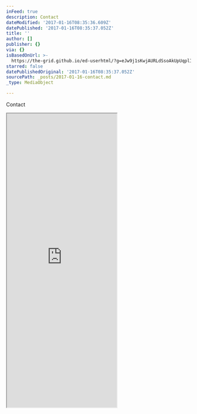 ```yaml
---
inFeed: true
description: Contact
dateModified: '2017-01-16T08:35:36.609Z'
datePublished: '2017-01-16T08:35:37.052Z'
title: ''
author: []
publisher: {}
via: {}
isBasedOnUrl: >-
  https://the-grid.github.io/ed-userhtml/?g=eJw9j1sKwjAURLdSsoAkUpUqplIVQRDFF-KXtL23acSYkkSrrt63n2eYGWZ6qrCpxsDZXJDS-8p1GQOTOyqNkUekudGsMFY7BgxZY5xMqsV0VVyXSfOu57PFZn3YzaOdC9tJzvX-coRkeNtew_Z4MNpm4b7KOI9qdlFYv2r6qDMEQBDenpEEtQJfCtLqcBKUqGTpBYn4E96zMmMBrSBP1qmV6vSz_IVvnpN4alJQJ0kp7bHPqfgBnAZKMQ
starred: false
datePublishedOriginal: '2017-01-16T08:35:37.052Z'
sourcePath: _posts/2017-01-16-contact.md
_type: MediaObject

---
```

Contact

<iframe src="https://the-grid.github.io/ed-userhtml/?g=eJw9j1sKwjAURLdSsoAkUpUqplIVQRDFF-KXtL23acSYkkSrrt63n2eYGWZ6qrCpxsDZXJDS-8p1GQOTOyqNkUekudGsMFY7BgxZY5xMqsV0VVyXSfOu57PFZn3YzaOdC9tJzvX-coRkeNtew_Z4MNpm4b7KOI9qdlFYv2r6qDMEQBDenpEEtQJfCtLqcBKUqGTpBYn4E96zMmMBrSBP1qmV6vSz_IVvnpN4alJQJ0kp7bHPqfgBnAZKMQ" height="800" style=""></iframe>